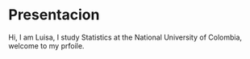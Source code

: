 # Presentacion
Hi, I am Luisa, I study Statistics at the National University of Colombia, welcome to my prfoile.

